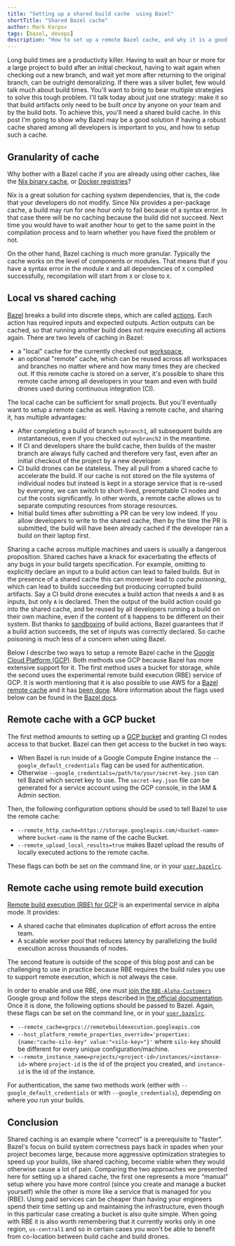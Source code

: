 ```yaml
---
title: "Setting up a shared build cache  using Bazel"
shortTitle: "Shared Bazel cache"
author: Mark Karpov
tags: [bazel, devops]
description: "How to set up a remote Bazel cache, and why it is a good idea."
---
```


Long build times are a productivity killer. Having to wait an hour or more
for a large project to build after an initial checkout, having to wait again
when checking out a new branch, and wait yet more after returning to the
original branch, can be outright demoralizing. If there was a silver bullet,
few would talk much about build times. You'll want to bring to bear multiple
strategies to solve this tough problem. I'll talk today about just one
strategy: make it so that build artifacts only need to be built _once_ by
anyone on your team and by the build bots. To achieve this, you'll need a
shared build cache. In this post I'm going to show why Bazel may be a good
solution if having a robust cache shared among all developers is important
to you, and how to setup such a cache.

## Granularity of cache

Why bother with a Bazel cache if you are already using other caches,
like the [Nix binary cache][tweag-untrusted-ci], or [Docker
registries][docker-registries]?

Nix is a great solution for caching system dependencies, that is, the code
that your developers do not modify. Since Nix provides a per-package cache, a
build may run for one hour only to fail because of a syntax error. In that
case there will be no caching because the build did not succeed. Next time
you would have to wait another hour to get to the same point in the
compilation process and to learn whether you have fixed the problem or not.

On the other hand, Bazel caching is much more granular. Typically the cache
works on the level of components or modules. That means that if you have a
syntax error in the module `X` and all dependencies of `X` compiled
successfully, recompilation will start from `X` or close to `X`.

[tweag-untrusted-ci]: https://www.tweag.io/posts/2019-11-21-untrusted-ci.html
[docker-registries]: https://docs.docker.com/registry/

## Local vs shared caching

[Bazel][bazel] breaks a build into discrete steps, which are called
[actions][bazel-actions]. Each action has required inputs and expected
outputs. Action outputs can be cached, so that running another build
does not require executing all actions again. There are two levels of
caching in Bazel:

- a "local" cache for the currently checked out
  [workspace][bazel-workspace],
- an optional "remote" cache, which can be reused across all
  workspaces and branches no matter where and how many times they are
  checked out. If this remote cache is stored on a server, it's
  possible to share this remote cache among all developers in your
  team and even with build drones used during continuous integration
  (CI).

The local cache can be sufficient for small projects. But you'll
eventually want to setup a remote cache as well. Having a remote
cache, and sharing it, has multiple advantages:

- After completing a build of branch `mybranch1`, all subsequent
  builds are instantaneous, even if you checked out `mybranch2` in the
  meantime.
- If CI and developers share the build cache, then builds of the
  master branch are always fully cached and therefore very fast, even
  after an initial checkout of the project by a new developer.
- CI build drones can be stateless. They all pull from a shared cache
  to accelerate the build. If our cache is not stored on the file
  systems of individual nodes but instead is kept in a storage service
  that is re-used by everyone, we can switch to short-lived,
  preemptable CI nodes and cut the costs significantly. In other
  words, a remote cache allows us to separate computing resources from
  storage resources.
- Initial build times after submitting a PR can be very low indeed. If
  you allow developers to write to the shared cache, then by the time
  the PR is submitted, the build will have been already cached if the
  developer ran a build on their laptop first.

Sharing a cache across multiple machines and users is usually
a dangerous proposition. Shared caches have a knack for exacerbating
the effects of any bugs in your build targets specification. For
example, omitting to explicitly declare an input to a build action can
lead to failed builds. But in the presence of a shared cache this can
moreover lead to _cache poisoning_, which can lead to builds
succeeding but producing corrupted build artifacts. Say a CI build
drone executes a build action that needs `A` and `B` as inputs, but
only `A` is declared. Then the output of the build action could go
into the shared cache, and be reused by all developers running a build
on their own machine, even if the content of `B` happens to be
different on their system. But thanks to
[sandboxing][bazel-sandboxing] of build actions, Bazel guarantees that
if a build action succeeds, the set of inputs was correctly declared.
So cache poisoning is much less of a concern when using Bazel.

Below I describe two ways to setup a remote Bazel cache in the [Google
Cloud Platform (GCP)][gcp]. Both methods use GCP because Bazel has
more extensive support for it. The first method uses a bucket for
storage, while the second uses the experimental remote build execution
(RBE) service of GCP. It is worth mentioning that it is also possible
to use AWS for a [Bazel remote cache][bazel-remote] and it has [been
done][bazel3cache]. More information about the flags used below can be
found in the [Bazel docs][bazel-docs].

[bazel-actions]: https://docs.bazel.build/versions/master/bazel-overview.html#what-is-the-action-graph
[bazel-workspace]: https://docs.bazel.build/versions/master/build-ref.html#workspace
[bazel-sandboxing]: https://blog.bazel.build/2015/09/11/sandboxing.html

## Remote cache with a GCP bucket

The first method amounts to setting up a [GCP bucket][gcp-bucket] and granting CI nodes
access to that bucket. Bazel can then get access to the bucket in two ways:

- When Bazel is run inside of a Google Compute Engine instance the
  `--google_default_credentials` flag can be used for authentication.
- Otherwise `--google_credentials=/path/to/your/secret-key.json` can tell
  Bazel which secret key to use. The `secret-key.json` file can be generated
  for a service account using the GCP console, in the IAM & Admin section.

Then, the following configuration options should be used to tell Bazel to
use the remote cache:

- `--remote_http_cache=https://storage.googleapis.com/<bucket-name>` where
  `bucket-name` is the name of the cache Bucket.
- `--remote_upload_local_results=true` makes Bazel upload the results of
  locally executed actions to the remote cache.

These flags can both be set on the command line, or in your
[`user.bazelrc`][user-bazelrc].

## Remote cache using remote build execution

[Remote build execution (RBE) for GCP][rbe] is an experimental service
in alpha mode. It provides:

- A shared cache that eliminates duplication of effort across the entire
  team.
- A scalable worker pool that reduces latency by parallelizing the build execution
  across thousands of nodes.

The second feature is outside of the scope of this blog post and can be
challenging to use in practice because RBE requires the build rules you use
to support remote execution, which is not always the case.

In order to enable and use RBE, one must [join the
`RBE-Alpha-Customers`][rbe-join] Google group and follow the steps described
in [the official documentation][rbe-docs]. Once it is done, the following
options should be passed to Bazel. Again, these flags
can be set on the command line, or in your [`user.bazelrc`][user-bazelrc].

- `--remote_cache=grpcs://remotebuildexecution.googleapis.com`
- `--host_platform_remote_properties_override='properties:{name:"cache-silo-key" value:"<silo-key>"}'` where `silo-key` should be different for every
  unique configuration/machine.
- `--remote_instance_name=projects/<project-id>/instances/<instance-id>`
  where `project-id` is the id of the project you created, and `instance-id`
  is the id of the instance.

For authentication, the same two methods work (either with
`--google_default_credentials` or with `--google_credentials`), depending on
where you run your builds.

## Conclusion

Shared caching is an example where "correct" is a prerequisite to "faster".
Bazel's focus on build system correctness pays back in spades when
your project becomes large, because more aggressive optimization
strategies to speed up your builds, like shared caching, become viable
when they would otherwise cause a lot of pain.
Comparing the two approaches we presented here for setting up a shared cache, the first one
represents a more “manual” setup where you have more control (since you
create and manage a bucket yourself) while the other is more like a service
that is managed for you (RBE). Using paid services can be cheaper than
having your engineers spend their time setting up and maintaining the
infrastructure, even though in this particular case creating a bucket is
also quite simple. When going with RBE it is also worth remembering that it
currently works only in one region, `us-central1` and so in certain cases
you won't be able to benefit from co-location between build cache and
build drones.

[bazel]: https://bazel.build
[bazel-docs]: https://github.com/bazelbuild/bazel/blob/master/site/docs/remote-caching.md#user-content-google-cloud-storage
[bazel-remote]: https://github.com/buchgr/bazel-remote
[bazel3cache]: https://github.com/Asana/bazels3cache
[gcp]: https://console.cloud.google.com/getting-started
[rbe]: https://groups.google.com/forum/#!forum/rbe-alpha-customers
[rbe-join]: https://groups.google.com/forum/#!forum/rbe-alpha-customers
[rbe-docs]: https://blog.bazel.build/2018/10/05/remote-build-execution.html
[gcp-bucket]: https://cloud.google.com/storage/docs/creating-buckets
[tweag-untrusted-ci]: https://www.tweag.io/posts/2019-11-21-untrusted-ci.html
[docker-registries]: https://docs.docker.com/registry/
[user-bazelrc]: https://docs.bazel.build/versions/master/best-practices.html#bazelrc
